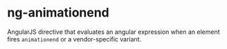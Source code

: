 # ng-animationend

AngularJS directive that evaluates an angular expression when an element fires `animationend` or a vendor-specific variant.
